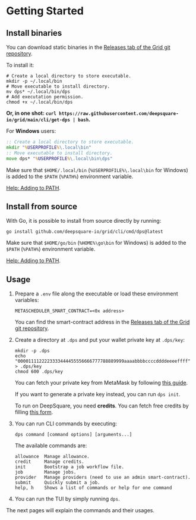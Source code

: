 # Getting Started

## Install binaries

You can download static binaries in the [Releases tab of the Grid git repository](https://github.com/deepsquare-io/grid/releases?q=cli%2F&expanded=true).

To install it:

```shell
# Create a local directory to store executable.
mkdir -p ~/.local/bin
# Move executable to install directory.
mv dps* ~/.local/bin/dps
# Add executation permission.
chmod +x ~/.local/bin/dps
```

**Or, in one shot: `curl https://raw.githubusercontent.com/deepsquare-io/grid/main/cli/get-dps | bash`.**

For **Windows** users:

```bat
:: Create a local directory to store executable.
mkdir "%USERPROFILE%\.local\bin"
:: Move executable to install directory.
move dps* "%USERPROFILE%\.local\bin\dps"
```

Make sure that `$HOME/.local/bin` (`%USERPROFILE%\.local\bin` for Windows) is added to the `$PATH` (`%PATH%`) environment variable.

[Help: Adding to PATH](https://www.java.com/en/download/help/path.html).

## Install from source

With Go, it is possible to install from source directly by running:

```shell
go install github.com/deepsquare-io/grid/cli/cmd/dps@latest
```

Make sure that `$HOME/go/bin` (`%HOME%\go\bin` for Windows) is added to the `$PATH` (`%PATH%`) environment variable.

[Help: Adding to PATH](https://www.java.com/en/download/help/path.html).

## Usage

1. Prepare a `.env` file along the executable or load these environment variables:

   ```shell
   METASCHEDULER_SMART_CONTRACT=<0x address>
   ```

   You can find the smart-contract address in the [Releases tab of the Grid git repository](https://github.com/deepsquare-io/grid/releases?q=smart-contracts&expanded=true).

2. Create a directory at `.dps` and put your wallet private key at `.dps/key`:

   ```shell
   mkdir -p .dps
   echo "0000111122223333444455556666777788889999aaaabbbbccccddddeeeeffff" > .dps/key
   chmod 600 .dps/key
   ```

   You can fetch your private key from MetaMask by following [this guide](https://support.metamask.io/hc/en-us/articles/360015289632-How-to-export-an-account-s-private-key#).

   If you want to generate a private key instead, you can run `dps init`.

   To run on DeepSquare, you need **credits**. You can fetch free credits by filling [this form](https://share-eu1.hsforms.com/1PVlRXYdMSdy-iBH_PXx_0wev6gi).

3. You can run CLI commands by executing:

   ```shell
   dps command [command options] [arguments...]
   ```

   The available commands are:

   ```shell
   allowance  Manage allowance.
   credit     Manage credits.
   init       Bootstrap a job workflow file.
   job        Manage jobs.
   provider   Manage providers (need to use an admin smart-contract).
   submit     Quickly submit a job.
   help, h    Shows a list of commands or help for one command
   ```

4. You can run the TUI by simply running `dps`.

The next pages will explain the commands and their usages.
